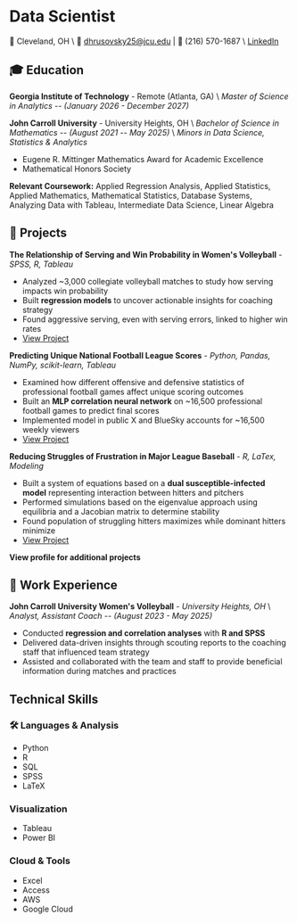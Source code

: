 # Data Scientist

📍 Cleveland, OH \\
📧 dhrusovsky25@jcu.edu | 📱 (216) 570-1687  \\
[LinkedIn](https://www.linkedin.com/in/daniel-hrusovsky-8118492b0)

## 🎓 Education

**Georgia Institute of Technology** - Remote (Atlanta, GA) \\
_Master of Science in Analytics -- (January 2026 - December 2027)_

**John Carroll University** - University Heights, OH \\
_Bachelor of Science in Mathematics -- (August 2021 -- May 2025)_ \\
_Minors in Data Science, Statistics & Analytics_
- Eugene R. Mittinger Mathematics Award for Academic Excellence
- Mathematical Honors Society

**Relevant Coursework:** Applied Regression Analysis, Applied Statistics, Applied Mathematics, Mathematical Statistics, Database Systems, Analyzing Data with Tableau, Intermediate Data Science, Linear Algebra

## 📂 Projects

**The Relationship of Serving and Win Probability in Women's Volleyball** - _SPSS, R, Tableau_
- Analyzed ~3,000 collegiate volleyball matches to study how serving impacts win probability
- Built **regression models** to uncover actionable insights for coaching strategy
- Found aggressive serving, even with serving errors, linked to higher win rates
- [View Project](https://github.com/Eric-Geisler/Serving-and-Serve-Receiving-Volleyball-Project)

**Predicting Unique National Football League Scores** - _Python, Pandas, NumPy, scikit-learn, Tableau_
- Examined how different offensive and defensive statistics of professional football games affect unique scoring outcomes 
- Built an **MLP correlation neural network** on ~16,500 professional football games to predict final scores
- Implemented model in public X and BlueSky accounts for ~16,500 weekly viewers 
- [View Project](https://github.com/daniel-hrusovsky/Predicting-Unique-National-Football-League-Scores)

**Reducing Struggles of Frustration in Major League Baseball** - _R, LaTex, Modeling_
- Built a system of equations based on a **dual susceptible-infected model** representing interaction between hitters and pitchers
- Performed simulations based on the eigenvalue approach using equilibria and a Jacobian matrix to determine stability
- Found population of struggling hitters maximizes while dominant hitters minimize
- [View Project](https://github.com/daniel-hrusovsky/Reducing-Struggles-of-Frustration-in-Major-League-Baseball)

**View profile for additional projects**

## 💼 Work Experience

**John Carroll University Women's Volleyball** - _University Heights, OH_ \\
_Analyst, Assistant Coach -- (August 2023 - May 2025)_
- Conducted **regression and correlation analyses** with **R and SPSS**
- Delivered data-driven insights through scouting reports to the coaching staff that influenced team strategy
- Assisted and collaborated with the team and staff to provide beneficial information during matches and practices

## Technical Skills

### 🛠️ Languages & Analysis
- Python
- R
- SQL
- SPSS
- LaTeX

### Visualization
- Tableau
- Power BI

### Cloud & Tools
- Excel
- Access
- AWS
- Google Cloud
